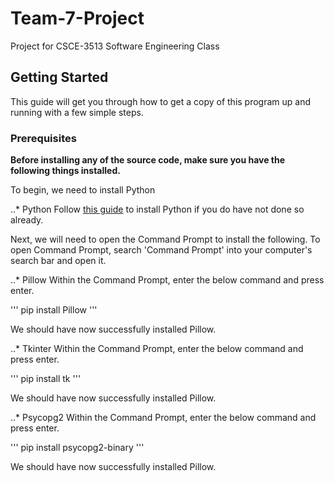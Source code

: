 # Team-7-Project
Project for CSCE-3513 Software Engineering Class

## Getting Started

This guide will get you through how to get a copy of this program up and running with a few simple steps.

### Prerequisites
**Before installing any of the source code, make sure you have the following things installed.**

To begin, we need to install Python

..* Python
Follow [this guide](https://www.python.org/downloads/) to install Python if you do have not done so already. 

Next, we will need to open the Command Prompt to install the following. To open Command Prompt, search 'Command Prompt' into your computer's search bar and open it.

..* Pillow
Within the Command Prompt, enter the below command and press enter.

'''
pip install Pillow
'''

We should have now successfully installed Pillow.

..* Tkinter
Within the Command Prompt, enter the below command and press enter.

'''
pip install tk
'''

We should have now successfully installed Pillow.

..* Psycopg2
Within the Command Prompt, enter the below command and press enter.

'''
pip install psycopg2-binary
'''

We should have now successfully installed Pillow.



